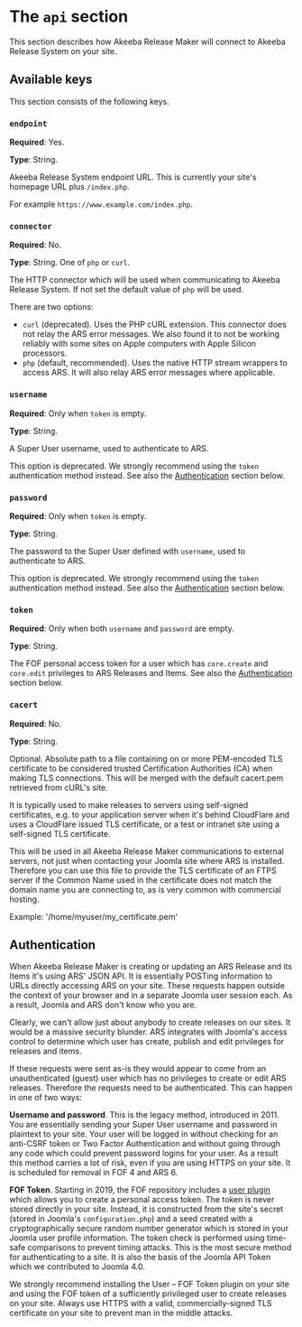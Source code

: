 # The `api` section

This section describes how Akeeba Release Maker will connect to Akeeba Release System on your site.

## Available keys

This section consists of the following keys.

### `endpoint`

**Required**: Yes.

**Type**: String.

Akeeba Release System endpoint URL. This is currently your site's homepage URL plus `/index.php`. 

For example `https://www.example.com/index.php`.

### `connector`

**Required**: No.

**Type**: String. One of `php` or `curl`.

The HTTP connector which will be used when communicating to Akeeba Release System. If not set the default value of `php` will be used.

There are two options:

* `curl` (deprecated). Uses the PHP cURL extension. This connector does not relay the ARS error messages. We also found it to not be working reliably with some sites on Apple computers with Apple Silicon processors.
* `php` (default, recommended). Uses the native HTTP stream wrappers to access ARS. It will also relay ARS error messages where applicable.

### `username`

**Required**: Only when `token` is empty.

**Type**: String.

A Super User username, used to authenticate to ARS.

This option is deprecated. We strongly recommend using the `token` authentication method instead. See also the [Authentication](#authentication) section below.

### `password`

**Required**: Only when `token` is empty.

**Type**: String.

The password to the Super User defined with `username`, used to authenticate to ARS.

This option is deprecated. We strongly recommend using the `token` authentication method instead. See also the [Authentication](#authentication) section below.

### `token`

**Required**: Only when both `username` and `password` are empty.

**Type**: String.

The FOF personal access token for a user which has `core.create` and `core.edit` privileges to ARS Releases and Items. See also the [Authentication](#authentication) section below.

### `cacert`

**Required**: No.

**Type**: String.

Optional. Absolute path to a file containing on or more PEM-encoded TLS certificate to be considered trusted
Certification Authorities (CA) when making TLS connections. This will be merged with the default cacert.pem
retrieved from cURL's site.

It is typically used to make releases to servers using self-signed certificates, e.g. to your application server when it's behind CloudFlare and uses a CloudFlare issued TLS certificate, or a test or intranet site using a self-signed TLS certificate.

This will be used in all Akeeba Release Maker communications to external servers, not just when contacting your Joomla site where ARS is installed. Therefore you can use this file to provide the TLS certificate of an FTPS server if the Common Name used in the certificate does not match the domain name you are connecting to, as is very common with commercial hosting.

Example: '/home/myuser/my_certificate.pem'

## Authentication

When Akeeba Release Maker is creating or updating an ARS Release and its Items it's using ARS' JSON API. It is essentially POSTing information to URLs directly accessing ARS on your site. These requests happen outside the context of your browser and in a separate Joomla user session each. As a result, Joomla and ARS don't know who you are.

Clearly, we can't allow just about anybody to create releases on our sites. It would be a massive security blunder. ARS integrates with Joomla's access control to determine which user has create, publish and edit privileges for releases and items.

If these requests were sent as-is they would appear to come from an unauthenticated (guest) user which has no privileges to create or edit ARS releases. Therefore the requests need to be authenticated. This can happen in one of two ways:

**Username and password**. This is the legacy method, introduced in 2011. You are essentially sending your Super User username and password in plaintext to your site. Your user will be logged in without checking for an anti-CSRF token or Two Factor Authentication and without going through any code which could prevent password logins for your user. As a result this method carries a lot of risk, even if you are using HTTPS on your site. It is scheduled for removal in FOF 4 and ARS 6.

**FOF Token**. Starting in 2019, the FOF repository includes a [user plugin](https://github.com/akeeba/fof/tree/development/plugins/user/foftoken) which allows you to create a personal access token. The token is never stored directly in your site. Instead, it is constructed from the site's secret (stored in Joomla's `configuration.php`) and a seed created with a cryptographically secure random number generator which is stored in your Joomla user profile information. The token check is performed using time-safe comparisons to prevent timing attacks. This is the most secure method for authenticating to a site. It is also the basis of the Joomla API Token which we contributed to Joomla 4.0.

We strongly recommend installing the User – FOF Token plugin on your site and using the FOF token of a sufficiently privileged user to create releases on your site. Always use HTTPS with a valid, commercially-signed TLS certificate on your site to prevent man in the middle attacks. 
